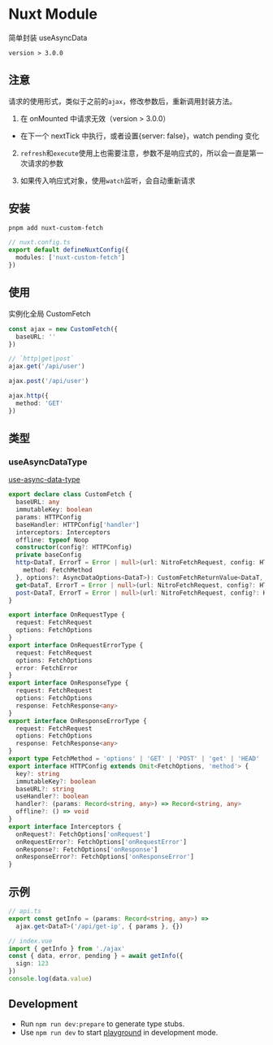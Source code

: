 # Nuxt Module

简单封装 useAsyncData

`version > 3.0.0`

## 注意

请求的使用形式，类似于之前的`ajax`，修改参数后，重新调用封装方法。

1. 在 onMounted 中请求无效（version > 3.0.0）

- 在下一个 nextTick 中执行，或者设置{server: false}，watch pending 变化

2. `refresh`和`execute`使用上也需要注意，参数不是响应式的，所以会一直是第一次请求的参数

3. 如果传入响应式对象，使用`watch`监听，会自动重新请求

## 安装

```bash
pnpm add nuxt-custom-fetch
```

```ts
// nuxt.config.ts
export default defineNuxtConfig({
  modules: ['nuxt-custom-fetch']
})
```

## 使用

实例化全局 CustomFetch

```ts
const ajax = new CustomFetch({
  baseURL: ''
})

// `http|get|post`
ajax.get('/api/user')

ajax.post('/api/user')

ajax.http({
  method: 'GET'
})
```

## 类型

### useAsyncDataType

[use-async-data-type](https://nuxt.com/docs/api/composables/use-async-data#type)

```ts
export declare class CustomFetch {
  baseURL: any
  immutableKey: boolean
  params: HTTPConfig
  baseHandler: HTTPConfig['handler']
  interceptors: Interceptors
  offline: typeof Noop
  constructor(config?: HTTPConfig)
  private baseConfig
  http<DataT, ErrorT = Error | null>(url: NitroFetchRequest, config: HTTPConfig & {
    method: FetchMethod
  }, options?: AsyncDataOptions<DataT>): CustomFetchReturnValue<DataT, ErrorT>
  get<DataT, ErrorT = Error | null>(url: NitroFetchRequest, config?: HTTPConfig, options?: AsyncDataOptions<DataT>): CustomFetchReturnValue<DataT, ErrorT>
  post<DataT, ErrorT = Error | null>(url: NitroFetchRequest, config?: HTTPConfig, options?: AsyncDataOptions<DataT>): CustomFetchReturnValue<DataT, ErrorT>
}

export interface OnRequestType {
  request: FetchRequest
  options: FetchOptions
}
export interface OnRequestErrorType {
  request: FetchRequest
  options: FetchOptions
  error: FetchError
}
export interface OnResponseType {
  request: FetchRequest
  options: FetchOptions
  response: FetchResponse<any>
}
export interface OnResponseErrorType {
  request: FetchRequest
  options: FetchOptions
  response: FetchResponse<any>
}
export type FetchMethod = 'options' | 'GET' | 'POST' | 'get' | 'HEAD' | 'PATCH' | 'PUT' | 'DELETE' | 'CONNECT' | 'OPTIONS' | 'TRACE' | 'post' | 'head' | 'patch' | 'put' | 'delete' | 'connect' | 'trace' | undefined
export interface HTTPConfig extends Omit<FetchOptions, 'method'> {
  key?: string
  immutableKey?: boolean
  baseURL?: string
  useHandler?: boolean
  handler?: (params: Record<string, any>) => Record<string, any>
  offline?: () => void
}
export interface Interceptors {
  onRequest?: FetchOptions['onRequest']
  onRequestError?: FetchOptions['onRequestError']
  onResponse?: FetchOptions['onResponse']
  onResponseError?: FetchOptions['onResponseError']
}
```

## 示例

```ts
// api.ts
export const getInfo = (params: Record<string, any>) =>
  ajax.get<DataT>('/api/get-ip', { params }, {})
```

```ts
// index.vue
import { getInfo } from './ajax'
const { data, error, pending } = await getInfo({
  sign: 123
})
console.log(data.value)
```

## Development

- Run `npm run dev:prepare` to generate type stubs.
- Use `npm run dev` to start [playground](./playground) in development mode.

